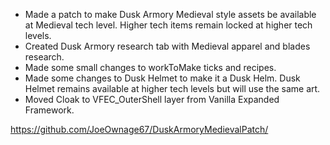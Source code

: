 - Made a patch to make Dusk Armory Medieval style assets be available at Medieval tech level.  Higher tech items remain locked at higher tech levels.
- Created Dusk Armory research tab with Medieval apparel and blades research.
- Made some small changes to workToMake ticks and recipes.
- Made some changes to Dusk Helmet to make it a Dusk Helm. Dusk Helmet remains available at higher tech levels but will use the same art.
- Moved Cloak to VFEC_OuterShell layer from Vanilla Expanded Framework.

https://github.com/JoeOwnage67/DuskArmoryMedievalPatch/
